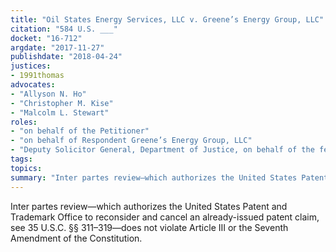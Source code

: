 ```yaml
---
title: "Oil States Energy Services, LLC v. Greene’s Energy Group, LLC"
citation: "584 U.S. ___"
docket: "16-712"
argdate: "2017-11-27"
publishdate: "2018-04-24"
justices:
- 1991thomas
advocates:
- "Allyson N. Ho"
- "Christopher M. Kise"
- "Malcolm L. Stewart"
roles:
- "on behalf of the Petitioner"
- "on behalf of Respondent Greene’s Energy Group, LLC"
- "Deputy Solicitor General, Department of Justice, on behalf of the federal Respondent"
tags:
topics:
summary: "Inter partes review—which authorizes the United States Patent and Trademark Office to reconsider and cancel an already-issued patent claim, see 35 U.S.C. §§ 311–319—does not violate Article III or the Seventh Amendment of the Constitution."
---
```

Inter partes review—which authorizes the United States Patent and Trademark Office to reconsider and cancel an already-issued patent claim, see 35 U.S.C. §§ 311–319—does not violate Article III or the Seventh Amendment of the Constitution.

